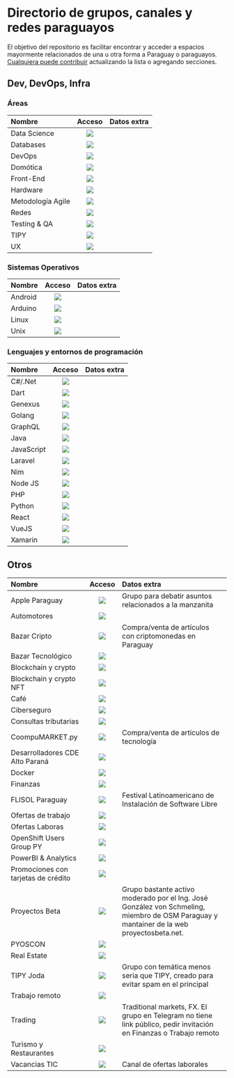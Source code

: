 # Directorio de grupos, canales y redes paraguayos

El objetivo del repositorio es facilitar encontrar y acceder a espacios mayormente relacionados de una u otra forma a Paraguay o paraguayos.
[Cualquiera puede contribuir](CONTRIBUTING.md) actualizando la lista o agregando secciones.

## Dev, DevOps, Infra

### Áreas

| Nombre            | Acceso | Datos extra |
| :---              | :---:  | :---        |
| Data Science      | [![][ico-telegram]](https://t.me/Data_Science_PY) | |
| Databases         | [![][ico-telegram]](https://t.me/databasespy) | |
| DevOps            | [![][ico-telegram]](https://t.me/devopsPY) | |
| Domótica          | [![][ico-telegram]](https://t.me/DomoticaPy) | |
| Front-End         | [![][ico-telegram]](https://t.me/frontendparaguay) | |
| Hardware          | [![][ico-telegram]](https://t.me/hardwarepy) | |
| Metodología Agile | [![][ico-telegram]](https://t.me/agilepy) | |
| Redes             | [![][ico-telegram]](https://t.me/networkpy) | |
| Testing & QA      | [![][ico-telegram]](https://t.me/testing_py) | |
| TIPY              | [![][ico-telegram]](https://t.me/ti_py) | |
| UX                | [![][ico-telegram]](https://t.me/joinchat/EnGRch4xNmMm4sw4) | |



### Sistemas Operativos

| Nombre            | Acceso | Datos extra |
| :---              | :---:  | :---        |
| Android           | [![][ico-telegram]](https://t.me/androidpy) | |
| Arduino           | [![][ico-telegram]](https://t.me/arduinopy) | |
| Linux             | [![][ico-telegram]](https://t.me/LinuxPyo) | |
| Unix              | [![][ico-telegram]](https://t.me/nixpy) | |


### Lenguajes y entornos de programación

| Nombre            | Acceso | Datos extra |
| :---              | :---:  | :---        |
| C#/.Net           | [![][ico-telegram]](https://t.me/CSharpNetPy) | |
| Dart              | [![][ico-telegram]](https://t.me/DartPY) | |
| Genexus           | [![][ico-telegram]](https://t.me/genexuspy) | |
| Golang            | [![][ico-telegram]](https://t.me/golangpy) | |
| GraphQL           | [![][ico-telegram]](https://t.me/graphqlparaguay) | |
| Java              | [![][ico-telegram]](https://t.me/jugpy) | |
| JavaScript        | [![][ico-telegram]](https://t.me/javascriptpy) | |
| Laravel           | [![][ico-telegram]](https://t.me/LaravelPY) | |
| Nim               | [![][ico-telegram]](https://t.me/NimParaguay) | |
| Node JS           | [![][ico-telegram]](https://t.me/nodejs_paraguay) | |
| PHP               | [![][ico-telegram]](https://t.me/phpparaguay) | |
| Python            | [![][ico-telegram]](https://t.me/pythonparaguay) | |
| React             | [![][ico-telegram]](https://t.me/ReactPY) | |
| VueJS             | [![][ico-telegram]](https://t.me/vuejsparaguay) | |
| Xamarin           | [![][ico-telegram]](https://t.me/XamarinPy) | |

## Otros

| Nombre              | Acceso | Datos extra |
| :---                | :---:  | :---        |
| Apple Paraguay      | [![][ico-telegram]](https://t.me/applestuffparaguay) | Grupo para debatir asuntos relacionados a la manzanita |
| Automotores         | [![][ico-telegram]](https://t.me/automotorspy) | |
| Bazar Cripto        | [![][ico-telegram]](http://bit.ly/bazarcripto) | Compra/venta de artículos con criptomonedas en Paraguay |
| Bazar Tecnológico   | [![][ico-telegram]](https://t.me/bazartechpy) | |
| Blockchain y crypto | [![][ico-telegram]](https://t.me/hashpy) | |
| Blockchain y crypto NFT | [![][ico-telegram]](https://t.me/HashpyNFT) | |
| Café                | [![][ico-telegram]](https://t.me/cafeparaguay) | |
| Ciberseguro | [![][ico-telegram]](https://t.me/pyciberseguro) | |
| Consultas tributarias | [![][ico-telegram]](https://t.me/ConsultasTributarias) | |
| CoompuMARKET.py  | [![][ico-telegram]](https://t.me/joinchat/HG9AlB5o_AE3NTBh) | Compra/venta de artículos de tecnología |
| Desarrolladores CDE Alto Paraná | [![][ico-telegram]](https://t.me/cdedevteam) | |
| Docker | [![][ico-telegram]](https://t.me/dockerparaguay) | |
| Finanzas | [![][ico-telegram]](https://t.me/finanzaspy) | |
| FLISOL Paraguay | [![][ico-telegram]](https://t.me/flisolpy) | Festival Latinoamericano de Instalación de Software Libre |
| Ofertas de trabajo | [![][ico-telegram]](https://t.me/trabajoTIPY) | |
| Ofertas Laboras | [![][ico-telegram]](https://t.me/OfertasLaboralespy) | |
| OpenShift Users Group PY | [![][ico-telegram]](https://t.me/openshiftpy) | |
| PowerBI & Analytics | [![][ico-telegram]](https://t.me/pbi_analytics_py) | |
| Promociones con tarjetas de crédito | [![][ico-telegram]](https://t.me/joinchat/vVwfBXzpRkg4NWNh) | |
| Proyectos Beta | [![][ico-telegram]](https://t.me/proyectosbeta) | Grupo bastante activo moderado por el Ing. José González von Schmeling, miembro de OSM Paraguay y mantainer de la web proyectosbeta.net. |
| PYOSCON | [![][ico-telegram]](https://t.me/pyoscon) | |
| Real Estate | [![][ico-telegram]](https://t.me/realestatepy) | |
| TIPY Joda | [![][ico-telegram]](https://t.me/tipyjoda) | Grupo con temática menos seria que TIPY, creado para evitar spam en el principal |
| Trabajo remoto | [![][ico-telegram]](https://t.me/remoteworkpy) | |
| Trading | [![][ico-discord]](https://discord.gg/Qtz9nTX5) | Traditional markets, FX. El grupo en Telegram no tiene link público, pedir invitación en Finanzas o Trabajo remoto
| Turismo y Restaurantes | [![][ico-telegram]](https://t.me/joinchat/P_GLh6g-5BkwMzAx) | |
| Vacancias TIC | [![][ico-telegram]](https://t.me/VacanciasTICpy) | Canal de ofertas laborales |

[ico-discord]: https://i.imgur.com/1MDaIlO.png
[ico-telegram]: https://i.imgur.com/FwNOG1K.png
[ico-whatsapp]: https://i.imgur.com/B31mI7S.png
